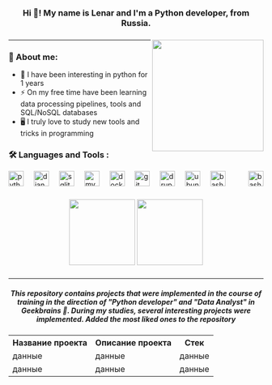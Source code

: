 ###

<h3 align="center">Hi 👋! My name is Lenar and I'm a Python developer, from Russia. </h3>

###

<img align="right" height="220" src="https://media.giphy.com/media/Y4ak9Ki2GZCbJxAnJD/giphy.gif"  />

###
_____________________________
### 💾 About me:
* 🐍 I have been interesting in python for 1 years
* ⚡ On my free time have been learning data processing pipelines, tools and SQL/NoSQL databases
* 🖥️ I truly love to study new tools and tricks in programming

###

### 🛠  Languages and Tools :
<div align="left">
  <img src="https://cdn.jsdelivr.net/gh/devicons/devicon/icons/python/python-original.svg" height="30" alt="python logo"  />
  <img width="12" />
  <img src="https://cdn.jsdelivr.net/gh/devicons/devicon/icons/django/django-plain.svg" height="30" alt="django logo"  />
  <img width="12" />
  <img src="https://cdn.jsdelivr.net/gh/devicons/devicon/icons/sqlite/sqlite-original.svg" height="30" alt="sqlite logo"  />
  <img width="12" />
  <img src="https://cdn.jsdelivr.net/gh/devicons/devicon/icons/mysql/mysql-original.svg" height="30" alt="mysql logo"  />
  <img width="12" />
  <img src="https://cdn.jsdelivr.net/gh/devicons/devicon/icons/docker/docker-original.svg" height="30" alt="docker logo"  />
  <img width="12" />
  <img src="https://cdn.jsdelivr.net/gh/devicons/devicon/icons/git/git-original.svg" height="30" alt="git logo"  />
  <img width="12" />
  <img src="https://cdn.jsdelivr.net/gh/devicons/devicon/icons/drupal/drupal-original.svg" height="30" alt="drupal logo"  />
  <img width="12" />
  <img src="https://cdn.jsdelivr.net/gh/devicons/devicon/icons/ubuntu/ubuntu-plain.svg" height="30" alt="ubuntu logo"  />
  <img width="12" />
  <img src="https://cdn.jsdelivr.net/gh/devicons/devicon/icons/bash/bash-original.svg" height="30" alt="bash logo"  />

  <img align="right" src="https://www.codewars.com/users/lenaruch/badges/large" height="30" alt="bash logo"  />
</div>

###
###

<div align="center">
  <img src="https://github-readme-stats.vercel.app/api/top-langs/?username=lenaruch&layout=compact&theme=radical&line_height=21" height="130 weight=30% " />
  <img src="https://github-readme-stats.vercel.app/api?username=lenaruch&show_icons=true&theme=radical&hide_title=true&line_height=21" height="130" weight=60%/>
</div>

###

____
<div align="center">
  <h5>This repository contains projects that were implemented in the course of training in the direction of <em>"Python developer"</em> and <em>"Data Analyst"</em> in Geekbrains 🧠. During my studies, several interesting projects were implemented. Added the most liked ones to the repository</h5>
</div>

###

<table>
<tr><th>Название проекта</th><th>Описание проекта</th><th>Стек</th></tr>
<tr><td>данные</td><td>данные</td><td>данные</td></tr>
<tr><td>данные</td><td>данные</td><td>данные</td></tr>
</table>

###
